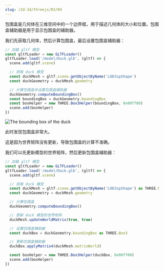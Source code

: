```yaml
---
slug: /2d-3d/threejs/03/04
---
```


包围盒是几何体在三维空间中的一个边界框，用于描述几何体的大小和位置。包围盒辅助器是用于显示包围盒的辅助器。

我们先获取几何体，然后计算包围盒，最后设置包围盒辅助器：

```javascript
// 加载 gltf 模型
const gltfLoader = new GLTFLoader()
gltfLoader.load('/model/Duck.glb', (gltf) => {
  scene.add(gltf.scene)

  // 获取 duck 模型
  const duckMesh = gltf.scene.getObjectByName('LOD3spShape')
  const duckGeometry = duckMesh.geometry

  // 计算包围盒并设置包围盒辅助器
  duckGeometry.computeBoundingBox()
  const boundingBox = duckGeometry.boundingBox
  const boxHelper = new THREE.Box3Helper(boundingBox, 0x00ff00)
  scene.add(boxHelper)
})
```

![The bounding box of the duck](https://img.wukaipeng.com//2025/04/28-165609-rYD6Zn-image-20250428165609348.png)

此时发现包围盒非常大。

这是因为世界矩阵没有更新，导致包围盒的计算不准确。

我们可以先更新模型的世界矩阵，然后更新包围盒辅助器：

```javascript
// 加载 gltf 模型
const gltfLoader = new GLTFLoader()
gltfLoader.load('/model/Duck.glb', (gltf) => {
  scene.add(gltf.scene)

  // 获取 duck 模型
  const duckMesh = gltf.scene.getObjectByName('LOD3spShape') as THREE.Mesh
  const duckGeometry = duckMesh.geometry

  // 计算包围盒
  duckGeometry.computeBoundingBox()

  // 更新 duck 模型的世界矩阵
  duckMesh.updateWorldMatrix(true, true)

  // 设置包围盒辅助器
  const duckBox = duckGeometry.boundingBox as THREE.Box3

  // 更新包围盒辅助器
  duckBox.applyMatrix4(duckMesh.matrixWorld)

  const boxHelper = new THREE.Box3Helper(duckBox, 0x00ff00)
  scene.add(boxHelper)
})
```